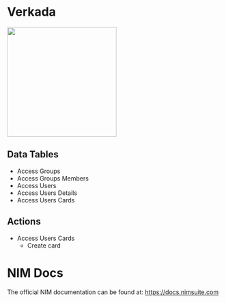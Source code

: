 # Verkada
<img src="https://github.com/Tools4ever-NIM/NIM-System-REST-CyberARK-PAM/assets/24281600/2c96808c-784d-4033-8bb3-09f95f98306b" width="256px" />

## Data Tables
- Access Groups
- Access Groups Members
- Access Users
- Access Users Details
- Access Users Cards


## Actions
- Access Users Cards
    - Create card

# NIM Docs
The official NIM documentation can be found at: https://docs.nimsuite.com
